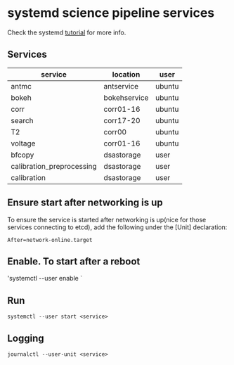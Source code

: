 # systemd science pipeline services

Check the systemd [tutorial](https://github.com/torfsen/python-systemd-tutorial) for more info.

## Services

service | location | user
------- | -------- | ----
antmc   | antservice | ubuntu
bokeh   | bokehservice | ubuntu
corr | corr01-16 | ubuntu
search | corr17-20 | ubuntu
T2 | corr00 | ubuntu
voltage | corr01-16 | ubuntu
bfcopy | dsastorage | user
calibration_preprocessing | dsastorage | user
calibration | dsastorage | user

## Ensure start after networking is up
To ensure the service is started after networking is up(nice for those services connecting to etcd), add the following under the [Unit] declaration:

`After=network-online.target`

## Enable. To start after a reboot
'systemctl --user enable <service>`

## Run

`systemctl --user start <service>`

## Logging

`journalctl --user-unit <service>`
